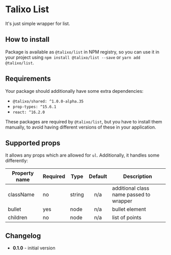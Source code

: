 # Talixo List

It's just simple wrapper for list.

## How to install

Package is available as `@talixo/list` in NPM registry, so you can use it in your project
using `npm install @talixo/list --save` or `yarn add @talixo/list`.

## Requirements

Your package should additionally have some extra dependencies:

- `@talixo/shared: ^1.0.0-alpha.35`
- `prop-types: ^15.6.1`
- `react: ^16.2.0`

These packages are required by `@talixo/list`, but you have to install them manually,
to avoid having different versions of these in your application.

## Supported props

It allows any props which are allowed for `ul`. Additionally, it handles some differently:

Property name | Required |Type      | Default | Description
--------------|----------|-----------|:-------:|--------------------------------
className     | no       | string    | n/a     | additional class name passed to wrapper
bullet        | yes      | node      | n/a     | bullet element
children      | no       | node      | n/a     | list of points

## Changelog

- **0.1.0** - initial version
